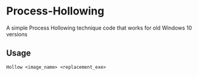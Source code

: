 # Process-Hollowing
A simple Process Hollowing technique code that works for old Windows 10 versions

## Usage
```
Hollow <image_name> <replacement_exe>
```
